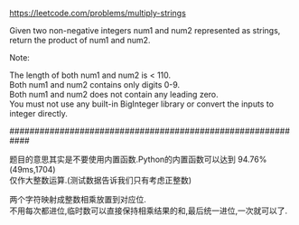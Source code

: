 https://leetcode.com/problems/multiply-strings

Given two non-negative integers num1 and num2 represented as strings, return the product of num1 and num2.  

Note:  

The length of both num1 and num2 is < 110.  
Both num1 and num2 contains only digits 0-9.  
Both num1 and num2 does not contain any leading zero.  
You must not use any built-in BigInteger library or convert the inputs to integer directly.  

############################################################

题目的意思其实是不要使用内置函数.Python的内置函数可以达到 94.76%(49ms,1704)  
仅作大整数运算.(测试数据告诉我们只有考虑正整数)  

两个字符映射成整数相乘放置到对应位.  
不用每次都进位,临时数可以直接保持相乘结果的和,最后统一进位,一次就可以了.  